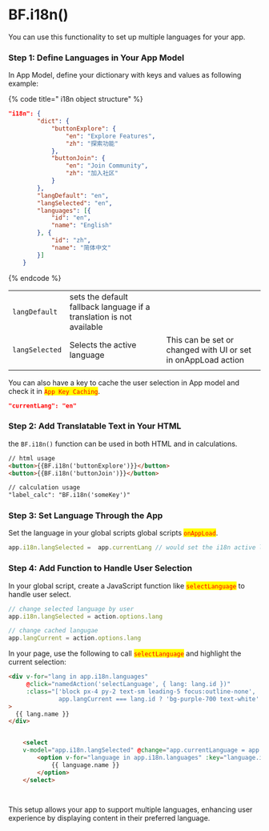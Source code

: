 # BF.i18n()

You can use this functionality to set up multiple languages for your app.

### Step 1: Define Languages in Your App Model

In App Model, define your dictionary with keys and values as following example:

{% code title=" i18n object structure" %}
```json
"i18n": {
        "dict": {
            "buttonExplore": {
                "en": "Explore Features",
                "zh": "探索功能"
            },
            "buttonJoin": {
                "en": "Join Community",
                "zh": "加入社区"
            }
        },
        "langDefault": "en", 
        "langSelected": "en",
        "languages": [{
            "id": "en",
            "name": "English"
        }, {
            "id": "zh",
            "name": "简体中文"
        }]
    }
```
{% endcode %}

|                |                                                                       |                                                               |
| -------------- | --------------------------------------------------------------------- | ------------------------------------------------------------- |
| `langDefault`  | sets the default fallback  language if a translation is not available |                                                               |
| `langSelected` | Selects the active language                                           | This can be set or changed with UI or set in onAppLoad action |
|                |                                                                       |                                                               |





You can also have a key to cache the user selection in App model and check it in <mark style="color:red;">`App Key Caching`</mark>.

```json
"currentLang": "en"
```

### Step 2: Add Translatable Text in Your HTML

the `BF.i18n()` function can be used in both HTML and in calculations.



```html
// html usage
<button>{{BF.i18n('buttonExplore')}}</button>
<button>{{BF.i18n('buttonJoin')}}</button>

// calculation usage
"label_calc": "BF.i18n('someKey')"
```

### **Step 3: Set Language Through the App**

Set the language in your global scripts global scripts <mark style="color:red;">`onAppLoad`</mark>.&#x20;

```javascript
app.i18n.langSelected =  app.currentLang // would set the i18n active language from the langSelected setting
```

### Step 4: Add Function to Handle User Selection

In your global script, create a JavaScript function like <mark style="color:red;">`selectLanguage`</mark> to handle user select.

```javascript
// change selected language by user
app.i18n.langSelected = action.options.lang

// change cached langugae
app.langCurrent = action.options.lang
```

In your page, use the following to call <mark style="color:red;">`selectLanguage`</mark> and highlight the current selection:

```html
<div v-for="lang in app.i18n.languages" 
     @click="namedAction('selectLanguage', { lang: lang.id })"
     :class="['block px-4 py-2 text-sm leading-5 focus:outline-none', 
              app.langCurrent === lang.id ? 'bg-purple-700 text-white' : 'text-white hover:bg-purple-400 hover:text-gray-900 cursor-pointer']"
>
  {{ lang.name }}
</div>


    <select
    v-model="app.i18n.langSelected" @change="app.currentLanguage = app.i18n.langSelected" class="border p-2">
        <option v-for="language in app.i18n.languages" :key="language.id" :value="language.id">
            {{ language.name }}
        </option>
    </select>




```

This setup allows your app to support multiple languages, enhancing user experience by displaying content in their preferred language.
